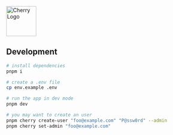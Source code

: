 
<img src="https://user-images.githubusercontent.com/1166872/193450149-240171cb-8699-4cdb-a4df-7a63f742d986.png" width="80" height="80" alt="Cherry Logo" />

## Development

```bash
# install dependencies
pnpm i

# create a .env file
cp env.example .env

# run the app in dev mode
pnpm dev

# you may want to create an user
pnpm cherry create-user "foo@example.com" "P@ssw0rd" --admin
pnpm cherry set-admin "foo@example.com"
```
